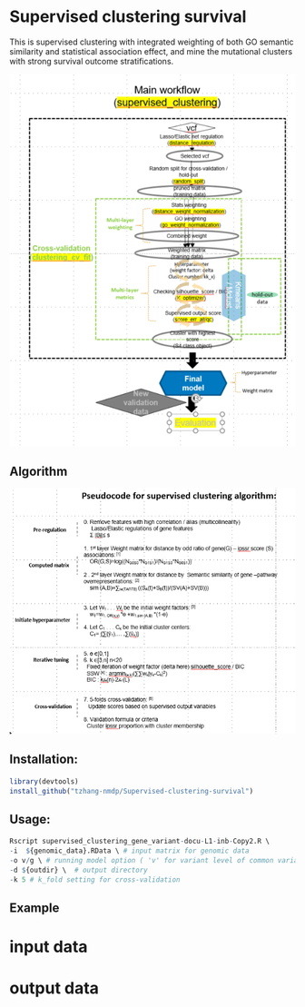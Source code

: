 Supervised clustering survival
=======================

This is supervised clustering with integrated weighting of both GO semantic similarity and statistical association effect, and mine the mutational clusters with strong survival outcome stratifications. 

![WGS_WORKFLOW](https://github.com/tzhang-nmdp/Supervised-clustering-survival/blob/main/Example/workflow.PNG)


## Algorithm
![WGS_WORKFLOW](https://github.com/tzhang-nmdp/Supervised-clustering-survival/blob/main/Example/Pseudocode.PNG)

## Installation:

``` r
library(devtools)
install_github("tzhang-nmdp/Supervised-clustering-survival")
```

## Usage:

``` r
Rscript supervised_clustering_gene_variant-docu-L1-inb-Copy2.R \
-i  ${genomic_data}.RData \ # input matrix for genomic data
-o v/g \ # running model option ( 'v' for variant level of common variant analysis, 'g' for gene level of rare variant analysis)
-d ${outdir} \  # output directory
-k 5 # k_fold setting for cross-validation
```

## Example

# input data


# output data



